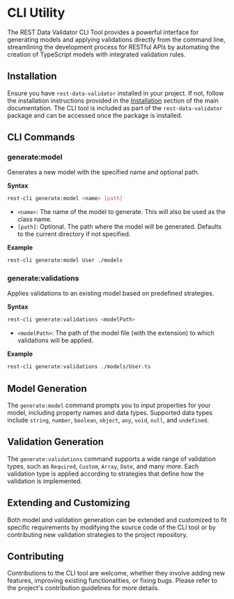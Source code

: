 
# CLI Utility

The REST Data Validator CLI Tool provides a powerful interface for generating models and applying validations directly from the command line, streamlining the development process for RESTful APIs by automating the creation of TypeScript models with integrated validation rules.

## Installation

Ensure you have `rest-data-validator` installed in your project. If not, follow the installation instructions provided in the [Installation](#installation) section of the main documentation. The CLI tool is included as part of the `rest-data-validator` package and can be accessed once the package is installed.

## CLI Commands

### generate:model

Generates a new model with the specified name and optional path.

**Syntax**

```bash
rest-cli generate:model <name> [path]
```

- `<name>`: The name of the model to generate. This will also be used as the class name.
- `[path]`: Optional. The path where the model will be generated. Defaults to the current directory if not specified.

**Example**

```bash
rest-cli generate:model User ./models
```

### generate:validations

Applies validations to an existing model based on predefined strategies.

**Syntax**

```bash
rest-cli generate:validations <modelPath>
```

- `<modelPath>`: The path of the model file (with the extension) to which validations will be applied.

**Example**

```bash
rest-cli generate:validations ./models/User.ts
```

## Model Generation

The `generate:model` command prompts you to input properties for your model, including property names and data types. Supported data types include `string`, `number`, `boolean`, `object`, `any`, `void`, `null`, and `undefined`.

## Validation Generation

The `generate:validations` command supports a wide range of validation types, such as `Required`, `Custom`, `Array`, `Date`, and many more. Each validation type is applied according to strategies that define how the validation is implemented.

## Extending and Customizing

Both model and validation generation can be extended and customized to fit specific requirements by modifying the source code of the CLI tool or by contributing new validation strategies to the project repository.

## Contributing

Contributions to the CLI tool are welcome, whether they involve adding new features, improving existing functionalities, or fixing bugs. Please refer to the project's contribution guidelines for more details.
